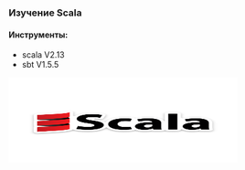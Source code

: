 ### Изучение Scala



#### Инструменты:
* scala V2.13
* sbt V1.5.5

<img alt="Scala image" height="150" src="https://github.com/AlexBugrimov/Simple-Scala/blob/master/access/scala.png" width="400"/>